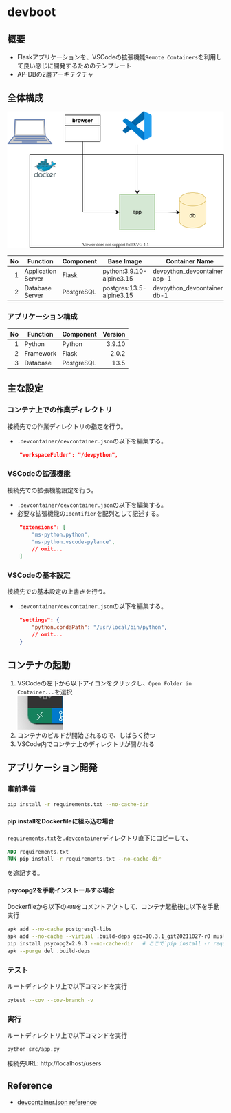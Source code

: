 # devboot

## 概要

- Flaskアプリケーションを、VSCodeの拡張機能`Remote Containers`を利用して良い感じに開発するためのテンプレート
- AP-DBの2層アーキテクチャ

## 全体構成

![architecture](images/architecture.drawio.svg)

| No  | Function           | Component  | Base Image               | Container Name               |
| --: | ------------------ | ---------- | ------------------------ | ---------------------------- |
|   1 | Application Server | Flask      | python:3.9.10-alpine3.15 | devpython_devcontainer-app-1 |
|   2 | Database Server    | PostgreSQL | postgres:13.5-alpine3.15 | devpython_devcontainer-db-1  |

### アプリケーション構成

| No  | Function        | Component    |  Version |
| --: | --------------- | ------------ | -------: |
|   1 | Python          | Python       |   3.9.10 |
|   2 | Framework       | Flask        |    2.0.2 |
|   3 | Database        | PostgreSQL   |     13.5 |

## 主な設定

### コンテナ上での作業ディレクトリ

接続先での作業ディレクトリの指定を行う。
- `.devcontainer/devcontainer.json`の以下を編集する。

```json
    "workspaceFolder": "/devpython",
```

### VSCodeの拡張機能

接続先での拡張機能設定を行う。  
- `.devcontainer/devcontainer.json`の以下を編集する。
- 必要な拡張機能の`Identifier`を配列として記述する。

```json
    "extensions": [
        "ms-python.python",
        "ms-python.vscode-pylance",
        // omit...
    ]
```

### VSCodeの基本設定

接続先での基本設定の上書きを行う。
- `.devcontainer/devcontainer.json`の以下を編集する。

```json
    "settings": {
        "python.condaPath": "/usr/local/bin/python",
        // omit...
    }
```

## コンテナの起動

1. VSCodeの左下から以下アイコンをクリックし、`Open Folder in Container...`を選択  
   ![remote_container_icon](images/remote_container_icon.jpg)
2. コンテナのビルドが開始されるので、しばらく待つ
3. VSCode内でコンテナ上のディレクトリが開かれる

## アプリケーション開発

### 事前準備

```sh
pip install -r requirements.txt --no-cache-dir
```

#### pip installをDockerfileに組み込む場合

`requirements.txt`を`.devcontainer`ディレクトリ直下にコピーして、

```dockerfile
ADD requirements.txt
RUN pip install -r requirements.txt --no-cache-dir
```

を追記する。

#### psycopg2を手動インストールする場合

Dockerfileから以下の`RUN`をコメントアウトして、コンテナ起動後に以下を手動実行

```sh
apk add --no-cache postgresql-libs
apk add --no-cache --virtual .build-deps gcc=10.3.1_git20211027-r0 musl-dev=1.2.2-r7 postgresql-dev=13.5-r1
pip install psycopg2=2.9.3 --no-cache-dir   # ここで`pip install -r requirements.txt --no-cache-dir`でもOK
apk --purge del .build-deps
```

### テスト

ルートディレクトリ上で以下コマンドを実行

```sh
pytest --cov --cov-branch -v
```

### 実行

ルートディレクトリ上で以下コマンドを実行

```sh
python src/app.py
```

接続先URL: http://localhost/users

## Reference

- [devcontainer.json reference](https://code.visualstudio.com/docs/remote/devcontainerjson-reference)
